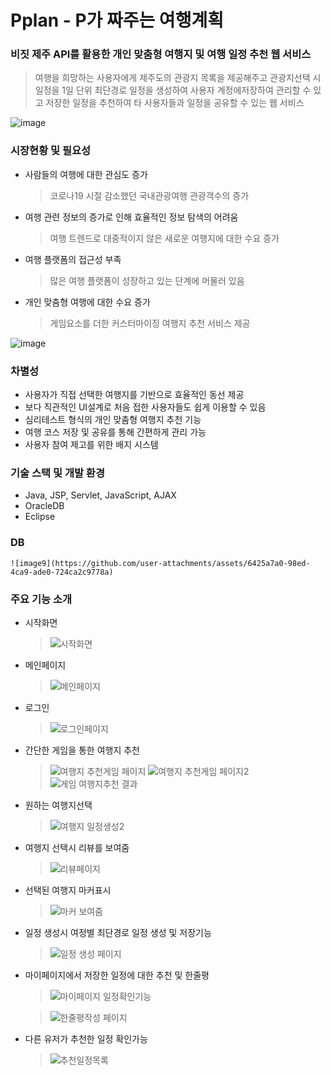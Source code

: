 # Pplan - P가 짜주는 여행계획

### 비짓 제주 API를 활용한 개인 맞춤형 여행지 및 여행 일정 추천 웹 서비스
 > 여행을 희망하는 사용자에게 제주도의 관광지 목록을 제공해주고 관광지선택 시 일정을 1일 단위 최단경로 일정을 생성하여 사용자 계정에저장하여 관리할 수 있고 저장한 일정을 추천하여 타 사용자들과 일정을 공유할 수 있는 웹 서비스

![image](https://github.com/Joon4518/Pplan/assets/32320779/c0ecd99f-6797-4c06-b2d6-3e57ea3db2d3)
### 시장현황 및 필요성
  - 사람들의 여행에 대한 관심도 증가
    >	코로나19 시절 감소했던 국내관광여행 관광객수의 증가
  -	여행 관련 정보의 증가로 인해 효율적인 정보 탐색의 어려움
    >	여행 트렌드로 대중적이지 않은 새로운 여행지에 대한 수요 증가
  - 여행 플랫폼의 접근성 부족
    >	많은 여행 플랫폼이 성장하고 있는 단계에 머물러 있음
  - 개인 맞춤형 여행에 대한 수요 증가
    >	게임요소를 더한 커스터마이징 여행지 추천 서비스 제공

![image](https://github.com/Joon4518/Pplan/assets/32320779/78d9a474-69e1-4e0c-9c0d-48045e040e77)

### 차별성
  -	사용자가 직접 선택한 여행지를 기반으로 효율적인 동선 제공
  -	보다 직관적인 UI설계로 처음 접한 사용자들도 쉽게 이용할 수 있음
  -	심리테스트 형식의 개인 맞춤형 여행지 추천 기능
  -	여행 코스 저장 및 공유를 통해 간편하게 관리 가능
  -	사용자 참여 제고를 위한 배지 시스템

### 기술 스택 및 개발 환경
  - Java, JSP, Servlet, JavaScript, AJAX
  - OracleDB
  - Eclipse
    
### DB
    ![image9](https://github.com/user-attachments/assets/6425a7a0-98ed-4ca9-ade0-724ca2c9778a)
    

### 주요 기능 소개
  - 시작화면
    > ![시작화면](https://github.com/user-attachments/assets/c2b2b86e-4f59-4e1c-b85f-71fbfe628a26)

  
  - 메인페이지
    > ![메인페이지](https://github.com/user-attachments/assets/b46564de-d9c5-4a71-9e0f-f3edc75bebed)


  - 로그인
    > ![로그인페이지](https://github.com/user-attachments/assets/6252a074-6f25-4fa9-9d4e-e3f4082445bf)


  - 간단한 게임을 통한 여행지 추천
    > ![여행지 추천게임 페이지](https://github.com/user-attachments/assets/c7af9697-4abc-42a5-a30a-f29b67178a70)
    > ![여행지 추천게임 페이지2](https://github.com/user-attachments/assets/aafeba2d-bc5f-4221-91a7-52bec931b7d5)
    > ![게임 여행지추천 결과](https://github.com/user-attachments/assets/af71064c-68cb-48d7-b876-48a530696258)

  - 원하는 여행지선택
    > ![여행지 일정생성2](https://github.com/user-attachments/assets/16697ab8-b1a7-4732-9b23-0c20070a0e7c)

  - 여행지 선택시 리뷰를 보여줌
    >  ![리뷰페이지](https://github.com/user-attachments/assets/dd1b4c8a-ae05-41e2-a60e-6449017c006d)

  - 선택된 여행지 마커표시
    >  ![마커 보여줌](https://github.com/user-attachments/assets/f0d6ae59-957b-4daf-9074-eaf965dcdc7d)

  - 일정 생성시 여정별 최단경로 일정 생성 및 저장기능
    >  ![일정 생성 페이지](https://github.com/user-attachments/assets/fff8d607-9388-4c77-9a76-99b40b1cf190)

  - 마이페이지에서 저장한 일정에 대한 추천 및 한줄평
    > ![마이페이지 일정확인기능](https://github.com/user-attachments/assets/9381b4fa-691d-4c0c-a3f7-4c38f10fa158)

    > ![한줄평작성 페이지](https://github.com/user-attachments/assets/35f73aae-2f20-4953-b2f5-dca76de1bb21)

  - 다른 유저가 추천한 일정 확인가능
    > ![추천일정목록](https://github.com/user-attachments/assets/ae7b3d64-cf02-4a00-84d7-5c81205625aa)







 






